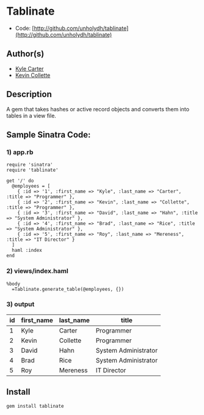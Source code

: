 # Tablinate

* Code: [http://github.com/unholydh/tablinate](http://github.com/unholydh/tablinate)

## Author(s)

* [Kyle Carter](http://github.com/unholydh)
* [Kevin Collette](http://github.com/collettiquette)

## Description

A gem that takes hashes or active record objects and converts them into tables in a view file.

## Sample Sinatra Code:

### 1) app.rb

    require 'sinatra'
    require 'tablinate'

    get '/' do
      @employees = [
        { :id => '1', :first_name => "Kyle", :last_name => "Carter", :title => "Programmer" },
        { :id => '2', :first_name => "Kevin", :last_name => "Collette", :title => "Programmer" },
        { :id => '3', :first_name => "David", :last_name => "Hahn", :title => "System Administrator" },
        { :id => '4', :first_name => "Brad", :last_name => "Rice", :title => "System Administrator" },
        { :id => '5', :first_name => "Roy", :last_name => "Mereness", :title => "IT Director" }
      ] 
      haml :index
    end

### 2) views/index.haml

    %body
      =Tablinate.generate_table(@employees, {})

### 3) output

<body>
  <table>
  <thead>
  <tr>
    <th>id</th>
    <th>first_name</th>
    <th>last_name</th>
    <th>title</th>
  </thead>
  <tbody>
  <tr>
    <td>1</td>
    <td>Kyle</td>
    <td>Carter</td>
    <td>Programmer</td>
  </tr>
  <tr>
    <td>2</td>
    <td>Kevin</td>
    <td>Collette</td>
    <td>Programmer</td>
  </tr>
  <tr>
    <td>3</td>
    <td>David</td>
    <td>Hahn</td>
    <td>System Administrator</td>
  </tr>
  <tr>
    <td>4</td>
    <td>Brad</td>
    <td>Rice</td>
    <td>System Administrator</td>
  </tr>
  <tr>
    <td>5</td>
    <td>Roy</td>
    <td>Mereness</td>
    <td>IT Director</td>
  </tr>
  </tbody>
  </table>
</body>

## Install

    gem install tablinate


